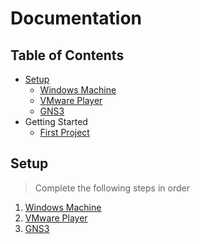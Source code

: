 # Documentation



## Table of Contents
- [Setup](#setup)
  - [Windows Machine](./setup/windows.md)
  - [VMware Player](./setup/vmplayer.md)
  - [GNS3](./setup/gns3.md)
- Getting Started
  - [First Project](./setup/demo/firstproject.md)

## Setup
> Complete the following steps in order
1. [Windows Machine](./setup/windows.md)
2. [VMware Player](./setup/vmplayer.md)
3. [GNS3](./setup/gns3.md)